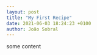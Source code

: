 ```yaml
---
layout: post
title: "My First Recipe"
date: 2021-06-03 18:24:23 +0100
author: João Sobral
---
```


some content
